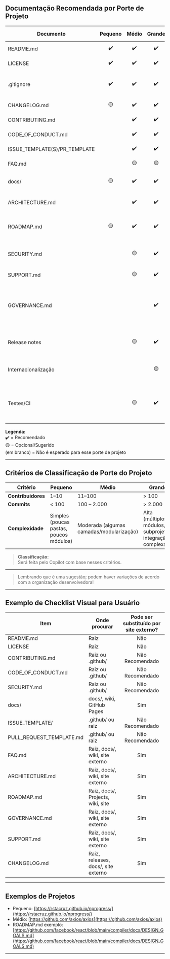 ## Documentação Recomendada por Porte de Projeto

| Documento                      | Pequeno | Médio | Grande | Descrição breve                                                                                  |
|---------------------------------|:-------:|:-----:|:------:|--------------------------------------------------------------------------------------------------|
| README.md                       |   ✔️    |  ✔️   |  ✔️    | Visão geral, uso e instalação                                                                    |
| LICENSE                         |   ✔️    |  ✔️   |  ✔️    | Licença do projeto                                                                               |
| .gitignore                      |   ✔️    |  ✔️   |  ✔️    | Arquivos a serem ignorados pelo Git                                                              |
| CHANGELOG.md                    |   🟡    |  ✔️   |  ✔️    | Histórico de mudanças                                                                            |
| CONTRIBUTING.md                 |         |  ✔️   |  ✔️    | Guia de contribuição                                                                             |
| CODE_OF_CONDUCT.md              |         |  ✔️   |  ✔️    | Código de conduta                                                                                |
| ISSUE_TEMPLATE(S)/PR_TEMPLATE   |         |  ✔️   |  ✔️    | Modelos para issues e PRs                                                                        |
| FAQ.md                          |         |  🟡   |  🟡    | Perguntas frequentes                                                                             |
| docs/                           |   🟡    |  ✔️   |  ✔️    | Documentação detalhada e exemplos                                                                |
| ARCHITECTURE.md                 |         |  ✔️   |  ✔️    | Detalhes técnicos da arquitetura                                                                 |
| ROADMAP.md                      |   🟡    |  ✔️   |   ✔️   | Objetivos a serem alcançados ([exemplo](https://github.com/facebook/react/blob/main/compiler/docs/DESIGN_GOALS.md)) |
| SECURITY.md                     |         |  🟡   |  ✔️    | Políticas de segurança e reporte de vulnerabilidades                                             |
| SUPPORT.md                      |         |  🟡   |  ✔️    | Como obter suporte                                                                               |
| GOVERNANCE.md                   |         |       |  ✔️    | Como decisões são tomadas, a estrutura de liderança e como mudanças são processadas              |
| Release notes                   |         |  🟡   |  ✔️    | Notas detalhadas de cada versão/release                                                          |
| Internacionalização             |         |       |  🟡    | Suporte a vários idiomas (quando relevante)                                                      |
| Testes/CI                       |         |  🟡   |  ✔️    | Documentação de como rodar os testes e como eles são automatizados no projeto                    |

**Legenda:**  
✔️ = Recomendado  
🟡 = Opcional/Sugerido  
(em branco) = Não é esperado para esse porte de projeto

---

## Critérios de Classificação de Porte do Projeto

| Critério                | Pequeno         | Médio               | Grande                      |
|-------------------------|-----------------|---------------------|-----------------------------|
| **Contribuidores**      | 1–10            | 11–100              | > 100                       |
| **Commits**             | < 100           | 100 – 2.000         | > 2.000                     |
| **Complexidade**        | Simples (poucas pastas, poucos módulos) | Moderada (algumas camadas/modularização) | Alta (múltiplos módulos, subprojetos, integração complexa) |

> **Classificação:**  
> Será feita pelo Copilot com base nesses critérios.
---
> Lembrando que é uma sugestão; podem haver variações de acordo com a organização desenvolvedora!

---

## Exemplo de Checklist Visual para Usuário

| Item                   | Onde procurar                         | Pode ser substituído por site externo? |
|------------------------|---------------------------------------|:--------------------------------------:|
| README.md              | Raiz                                  | Não                                   |
| LICENSE                | Raiz                                  | Não                                   |
| CONTRIBUTING.md        | Raiz ou .github/                      | Não Recomendado                       |
| CODE_OF_CONDUCT.md     | Raiz ou .github/                      | Não Recomendado                       |
| SECURITY.md            | Raiz ou .github/                      | Não Recomendado                       |
| docs/                  | docs/, wiki, GitHub Pages             | Sim                                   |
| ISSUE_TEMPLATE/        | .github/ ou raiz                      | Não Recomendado                       |
| PULL_REQUEST_TEMPLATE.md| .github/ ou raiz                     | Não Recomendado                       |
| FAQ.md                 | Raiz, docs/, wiki, site externo       | Sim                                   |
| ARCHITECTURE.md        | Raiz, docs/, wiki, site externo       | Sim                                   |
| ROADMAP.md             | Raiz, docs/, Projects, wiki, site     | Sim                                   |
| GOVERNANCE.md          | Raiz, docs/, wiki, site externo       | Sim                                   |
| SUPPORT.md             | Raiz, docs/, wiki, site externo       | Sim                                   |
| CHANGELOG.md           | Raiz, releases, docs/, site externo   | Sim                                   |

---

## Exemplos de Projetos

- Pequeno: [https://rstacruz.github.io/nprogress/](https://rstacruz.github.io/nprogress/)
- Médio: [https://github.com/axios/axios](https://github.com/axios/axios)
- ROADMAP.md exemplo: [https://github.com/facebook/react/blob/main/compiler/docs/DESIGN_GOALS.md](https://github.com/facebook/react/blob/main/compiler/docs/DESIGN_GOALS.md)

---

